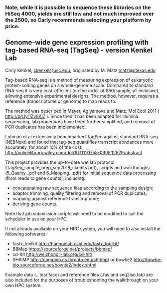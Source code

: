 ### Note, while it is possible to sequence these libraries on the HiSeq 4000, yields are still low and not much improved over the 2500, so Carly recommends selecting your platform by price.

Genome-wide gene expression profiling with tag-based RNA-seq (TagSeq) - version Kenkel Lab
------------------------------------------------------------

Carly Kenkel, ckenkel@usc.edu, originated by M. Matz matz@utexas.edu

Tag-based RNA-seq is a method of measuring expression of eukaryotic protein-coding genes on a whole-genome scale. Compared to standard RNA-seq it is very cost-efficient (on the order of $50/sample, all inclusive), allowing extensive experimental designs. The method, however, requires a reference (transcriptome or genome) to map reads to.  

The method was described in Meyer, Aglyamova and Matz, Mol Ecol 2011 ( http://bit.ly/1Zy8Ki7 ). Since then it has been adapted for Illumina sequencing, lab procedures have been further simplified, and removal of PCR duplicates has been implemented.

Lohman et al extensively benchmarked TagSeq against standard RNA-seq (NEBNext) and found that tag-seq quantifies transcript abndances more accurately, for about 10% of the cost: http://onlinelibrary.wiley.com/doi/10.1111/1755-0998.12529/abstract

This project provides the up-to-date wet lab protocol (TagSeq_sample_prep_sep2018_ckedits.pdf), scripts and walkthoughs (5_Quality...pdf and 6_Mapping...pdf) for initial sequence data processing (from reads to gene counts), including:
- concatenating raw sequence files according to the sampling design;
- adaptor trimming, quality filtering and removal of PCR duplicates;
- mapping against reference transcriptome;
- deriving gene counts.

Note that job submission scripts will need to be modified to suit the scheduler in use on your HPC.

If not already available on your HPC system, you will need to also install the following softwares:
- fastx_toolkit http://hannonlab.cshl.edu/fastx_toolkit/
- BBMap https://sourceforge.net/projects/bbmap/
- cd-hit http://weizhongli-lab.org/cd-hit/
- SHRiMP http://compbio.cs.toronto.edu/shrimp/ or bowtie2 http://bowtie-bio.sourceforge.net/bowtie2/index.shtml

Example data (...test.fasq) and reference files (.fas and seq2iso.tab) are also included for the purposes of troubleshooting the walkthrough on your own HPC system. 
